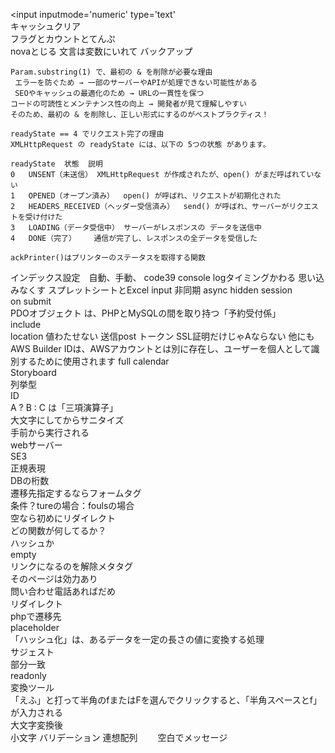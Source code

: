 <input inputmode='numeric'  type='text'  
キャッシュクリア  
フラグとカウントとてんぷ  
novaとじる
文言は変数にいれて
バックアップ
```
Param.substring(1) で、最初の & を削除が必要な理由  
 エラーを防ぐため → 一部のサーバーやAPIが処理できない可能性がある  
 SEOやキャッシュの最適化のため → URLの一貫性を保つ  
コードの可読性とメンテナンス性の向上 → 開発者が見て理解しやすい  
そのため、最初の & を削除し、正しい形式にするのがベストプラクティス！   
```
```
readyState == 4 でリクエスト完了の理由
XMLHttpRequest の readyState には、以下の 5つの状態 があります。

readyState	状態	説明
0	UNSENT（未送信）	XMLHttpRequest が作成されたが、open() がまだ呼ばれていない
1	OPENED（オープン済み）	open() が呼ばれ、リクエストが初期化された
2	HEADERS_RECEIVED（ヘッダー受信済み）	send() が呼ばれ、サーバーがリクエストを受け付けた
3	LOADING（データ受信中）	サーバーがレスポンスの データを送信中
4	DONE（完了）	通信が完了し、レスポンスの全データを受信した
```
```
ackPrinter()はプリンターのステータスを取得する関数
```
インデックス設定　自動、手動、
code39
console logタイミングかわる
思い込みなくす
スプレットシートとExcel
input
非同期
async
hidden
session  
on submit  
PDOオブジェクト は、PHPとMySQLの間を取り持つ「予約受付係」  
include  
location
値わたせない
送信post
トークン
SSL証明だけじゃAならない
他にも
AWS Builder IDは、AWSアカウントとは別に存在し、ユーザーを個人として識別するために使用されます
full calendar  
Storyboard  
列挙型  
ID  
A ? B : C は「三項演算子」  
大文字にしてからサニタイズ  
手前から実行される  
webサーバー  
SE3  
正規表現  
DBの桁数  
遷移先指定するならフォームタグ  
条件？tureの場合：foulsの場合  
空なら初めにリダイレクト  
どの関数が何してるか？  
ハッシュか  
empty  
リンクになるのを解除メタタグ  
そのページは効力あり  
問い合わせ電話あればだめ  
リダイレクト  
phpで遷移先  
placeholder  
「ハッシュ化」は、あるデータを一定の長さの値に変換する処理  
サジェスト  
部分一致  
readonly  
変換ツール  
「えふ」と打って半角のfまたはFを選んでクリックすると、「半角スペースとf」が入力される  
大文字変換後  
小文字
バリデーション
連想配列　　
空白でメッセージ
